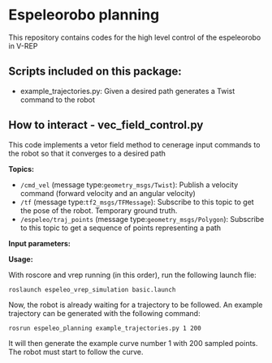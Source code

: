# Espeleorobo planning

This repository contains codes for the high level control of the espeleorobo in V-REP


## Scripts included on this package:
- example_trajectories.py: Given a desired path generates a Twist command to the robot



## How to interact - vec_field_control.py

This code implements a vetor field method to cenerage input commands to the robot so that it converges to a desired path

**Topics:**
- `/cmd_vel`  (message type:`geometry_msgs/Twist`): Publish a velocity command (forward velocity and an angular velocity)
- `/tf`  (message type:`tf2_msgs/TFMessage`): Subscribe to this topic to get the pose of the robot. Temporary ground truth.
- `/espeleo/traj_points`  (message type:`geometry_msgs/Polygon`): Subscribe to this topic to get a sequence of points representing a path

**Input parameters:**


**Usage:**

With roscore and vrep running (in this order), run the following launch flie:

`roslaunch espeleo_vrep_simulation basic.launch`

Now, the robot is already waiting for a trajectory to be followed. An example trajectory can be generated with the following command:

`rosrun espeleo_planning example_trajectories.py 1 200`

It will then generate the example curve number 1 with 200 sampled points. The robot must start to follow the curve.
